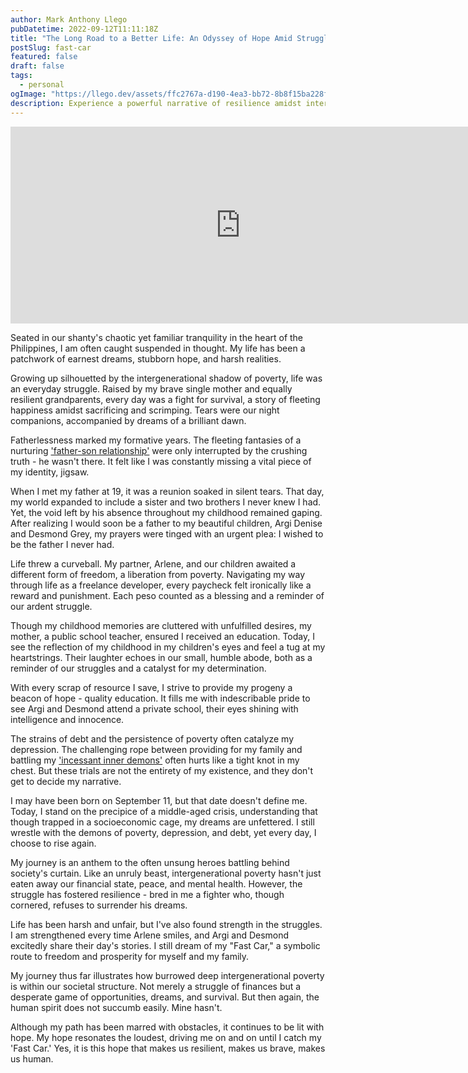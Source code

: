 ```yaml
---
author: Mark Anthony Llego
pubDatetime: 2022-09-12T11:11:18Z
title: "The Long Road to a Better Life: An Odyssey of Hope Amid Struggles"
postSlug: fast-car
featured: false
draft: false
tags:
  - personal
ogImage: "https://llego.dev/assets/ffc2767a-d190-4ea3-bb72-8b8f15ba228f.jpg"
description: Experience a powerful narrative of resilience amidst intergenerational poverty from a 31-year old Filipino man. A tale of dreams, hope, and struggle in fighting poverty, providing for a family, and overcoming depression, it emphasizes the enduring strength of the human spirit.
---
```


<div class="video-container">
  <iframe width="736" height="315" src="https://www.youtube.com/embed/AIOAlaACuv4?si=EZN0fl5l8u1W1kXs" title="YouTube video player" frameborder="0" allow="accelerometer; autoplay; clipboard-write; encrypted-media; gyroscope; picture-in-picture; web-share" allowfullscreen></iframe>
</div>

Seated in our shanty's chaotic yet familiar tranquility in the heart of the Philippines, I am often caught suspended in thought. My life has been a patchwork of earnest dreams, stubborn hope, and harsh realities.

Growing up silhouetted by the intergenerational shadow of poverty, life was an everyday struggle. Raised by my brave single mother and equally resilient grandparents, every day was a fight for survival, a story of fleeting happiness amidst sacrificing and scrimping. Tears were our night companions, accompanied by dreams of a brilliant dawn.

Fatherlessness marked my formative years. The fleeting fantasies of a nurturing ['father-son relationship'](https://llego.dev/posts/gun-ownership/) were only interrupted by the crushing truth - he wasn't there. It felt like I was constantly missing a vital piece of my identity, jigsaw.

When I met my father at 19, it was a reunion soaked in silent tears. That day, my world expanded to include a sister and two brothers I never knew I had. Yet, the void left by his absence throughout my childhood remained gaping. After realizing I would soon be a father to my beautiful children, Argi Denise and Desmond Grey, my prayers were tinged with an urgent plea: I wished to be the father I never had.

Life threw a curveball. My partner, Arlene, and our children awaited a different form of freedom, a liberation from poverty. Navigating my way through life as a freelance developer, every paycheck felt ironically like a reward and punishment. Each peso counted as a blessing and a reminder of our ardent struggle.

Though my childhood memories are cluttered with unfulfilled desires, my mother, a public school teacher, ensured I received an education. Today, I see the reflection of my childhood in my children's eyes and feel a tug at my heartstrings. Their laughter echoes in our small, humble abode, both as a reminder of our struggles and a catalyst for my determination.

With every scrap of resource I save, I strive to provide my progeny a beacon of hope - quality education. It fills me with indescribable pride to see Argi and Desmond attend a private school, their eyes shining with intelligence and innocence.

The strains of debt and the persistence of poverty often catalyze my depression. The challenging rope between providing for my family and battling my ['incessant inner demons'](https://llego.dev/posts/echoes-evolution-dance-inner-demons/) often hurts like a tight knot in my chest. But these trials are not the entirety of my existence, and they don't get to decide my narrative.

I may have been born on September 11, but that date doesn't define me. Today, I stand on the precipice of a middle-aged crisis, understanding that though trapped in a socioeconomic cage, my dreams are unfettered. I still wrestle with the demons of poverty, depression, and debt, yet every day, I choose to rise again.

My journey is an anthem to the often unsung heroes battling behind society's curtain. Like an unruly beast, intergenerational poverty hasn't just eaten away our financial state, peace, and mental health. However, the struggle has fostered resilience - bred in me a fighter who, though cornered, refuses to surrender his dreams.

Life has been harsh and unfair, but I've also found strength in the struggles. I am strengthened every time Arlene smiles, and Argi and Desmond excitedly share their day's stories. I still dream of my "Fast Car," a symbolic route to freedom and prosperity for myself and my family.

My journey thus far illustrates how burrowed deep intergenerational poverty is within our societal structure. Not merely a struggle of finances but a desperate game of opportunities, dreams, and survival. But then again, the human spirit does not succumb easily. Mine hasn't.

Although my path has been marred with obstacles, it continues to be lit with hope. My hope resonates the loudest, driving me on and on until I catch my 'Fast Car.' Yes, it is this hope that makes us resilient, makes us brave, makes us human.
